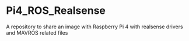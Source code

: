 # Pi4_ROS_Realsense
A repository to share an image with Raspberry Pi 4 with realsense drivers and MAVROS related files
